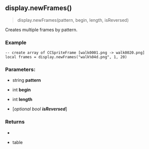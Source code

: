 
## display.newFrames()

> display.newFrames(pattern, begin, length, isReversed)

Creates multiple frames by pattern.

### Example

    -- create array of CCSpriteFrame [walk0001.png -> walk0020.png]
    local frames = display.newFrames("walk%04d.png", 1, 20)

### Parameters:

-   string **pattern**

-   int **begin**

-   int **length**

-   [_optional bool **isReversed**_]


### Returns

-   

-   table
